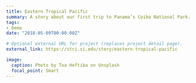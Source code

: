 ```yaml
---
title: Eastern Tropical Pacific
summary: A story about our first trip to Panama’s Coiba National Park. 
tags:
- Demo
date: "2018-05-09T00:00:00Z"

# Optional external URL for project (replaces project detail page).
external_link: https://stri.si.edu/story/eastern-tropical-pacific

image:
  caption: Photo by Toa Heftiba on Unsplash
  focal_point: Smart
---
```

